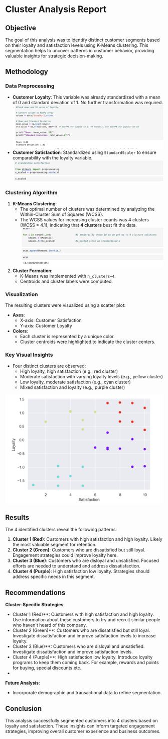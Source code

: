 # Cluster Analysis Report

## Objective
The goal of this analysis was to identify distinct customer segments based on their loyalty and satisfaction levels using K-Means clustering. This segmentation helps to uncover patterns in customer behavior, providing valuable insights for strategic decision-making.

## Methodology
### Data Preprocessing
- **Customer Loyalty**: This variable was already standardized with a mean of 0 and standard deviation of 1. No further transformation was required.
  ![image_url](https://github.com/MbaliMabaso/ClusterAnalysis-of-Customer-loyalty-and-satisfaction/blob/9d822a1d1979f9edb16e7bcb73504192f4897bc1/MeanAndSDofLoyalty.png)
- **Customer Satisfaction**: Standardized using `StandardScaler` to ensure comparability with the loyalty variable.
  ![image_url](https://github.com/MbaliMabaso/ClusterAnalysis-of-Customer-loyalty-and-satisfaction/blob/37c90917655000dcb1b4e80abaa8fac5284d663f/StandardizeSatisfaction.png)


### Clustering Algorithm
1. **K-Means Clustering**:
   - The optimal number of clusters was determined by analyzing the Within-Cluster Sum of Squares (WCSS).
   - The WCSS values for increasing cluster counts was 4 clusters (WCSS = 4.1), indicating that **4 clusters** best fit the data.
     ![image_url](https://github.com/MbaliMabaso/ClusterAnalysis-of-Customer-loyalty-and-satisfaction/blob/d6d7a9ea0aadaf6782fbc2871aa79fe0a05b8b4e/WCSS.png)
2. **Cluster Formation**:
   - K-Means was implemented with `n_clusters=4`.
   - Centroids and cluster labels were computed.

### Visualization
The resulting clusters were visualized using a scatter plot:
- **Axes**:
  - X-axis: Customer Satisfaction
  - Y-axis: Customer Loyalty
- **Colors**:
  - Each cluster is represented by a unique color.
  - Cluster centroids were highlighted to indicate the cluster centers.

### Key Visual Insights
- Four distinct clusters are observed:
  - High loyalty, high satisfaction (e.g., red cluster)
  - Moderate satisfaction with varying loyalty levels (e.g., yellow cluster)
  - Low loyalty, moderate satisfaction (e.g., cyan cluster)
  - Mixed satisfaction and loyalty (e.g., purple cluster)

![Cluster Visualization](CustomerLoyaltyandSatisfactionClusters.png)

## Results
The 4 identified clusters reveal the following patterns:
1. **Cluster 1 (Red)**: Customers with high satisfaction and high loyalty. Likely the most valuable segment for retention.
2. **Cluster 2 (Green)**: Customers who are dissatisfied but still loyal. Engagement strategies could improve loyalty here.
3. **Cluster 3 (Blue)**: Customers who are disloyal and unsatisfied. Focused efforts are needed to understand and address dissatisfaction.
4. **Cluster 4 (Purple)**: High satisfaction low loyalty. Strategies should address specific needs in this segment.

## Recommendations
**Cluster-Specific Strategies**:
- Cluster 1 (Red)**: Customers with high satisfaction and high loyalty. Use information about these customers to try and recruit similar people who haven't heard of
   this company.
- Cluster 2 (Green)**: Customers who are dissatisfied but still loyal. Investigate dissatisfaction and improve satisfaction levels to increase loyalty.
- Cluster 3 (Blue)**: Customers who are disloyal and unsatisfied. Investigate dissatisfaction and improve satisfaction levels.
-  Cluster 4 (Purple)**: High satisfaction low loyalty. Introduce loyalty programs to keep them coming back. For example, rewards and points for buying, special discounts etc.
- 
**Future Analysis**:
- Incorporate demographic and transactional data to refine segmentation.

## Conclusion
This analysis successfully segmented customers into 4 clusters based on loyalty and satisfaction. These insights can inform targeted engagement strategies, improving overall customer experience and business outcomes.

